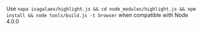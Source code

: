 Use ```napa isagalaev/highlight.js && cd node_modules/highlight.js && npm install && node tools/build.js -t browser``` when compatible with Node 4.0.0
